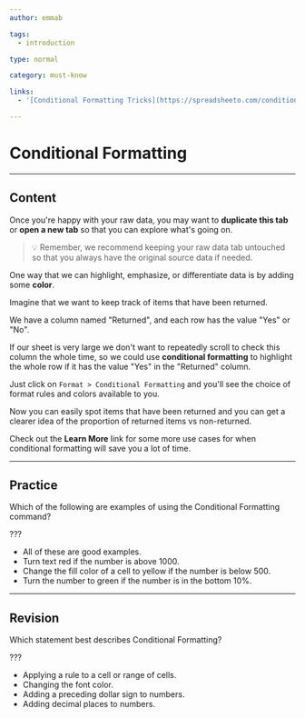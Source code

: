 ```yaml
---
author: emmab

tags:
  - introduction

type: normal

category: must-know

links:
  - '[Conditional Formatting Tricks](https://spreadsheeto.com/conditional-formatting/){website}'

---
```

# Conditional Formatting

---
## Content

Once you're happy with your raw data, you may want to **duplicate this tab** or **open a new tab** so that you can explore what's going on.

> 💡 Remember, we recommend keeping your raw data tab untouched so that you always have the original source data if needed.

One way that we can highlight, emphasize, or differentiate data is by adding some **color**.

Imagine that we want to keep track of items that have been returned.

We have a column named "Returned", and each row has the value "Yes" or "No".

If our sheet is very large we don't want to repeatedly scroll to check this column the whole time, so we could use **conditional formatting** to highlight the whole row if it has the value "Yes" in the "Returned" column.

Just click on `Format > Conditional Formatting` and you'll see the choice of format rules and colors available to you. 

Now you can easily spot items that have been returned and you can get a clearer idea of the proportion of returned items vs non-returned.

Check out the **Learn More** link for some more use cases for when conditional formatting will save you a lot of time. 

---
## Practice

Which of the following are examples of using the Conditional Formatting command?

???

* All of these are good examples.
* Turn text red if the number is above 1000.
* Change the fill color of a cell to yellow if the number is below 500.
* Turn the number to green if the number is in the bottom 10%.


---
## Revision

Which statement best describes Conditional Formatting?

???

* Applying a rule to a cell or range of cells.
* Changing the font color.
* Adding a preceding dollar sign to numbers.
* Adding decimal places to numbers.